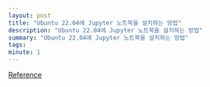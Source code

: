 ```yaml
---
layout: post
title: "Ubuntu 22.04에 Jupyter 노트북을 설치하는 방법"
description: "Ubuntu 22.04에 Jupyter 노트북을 설치하는 방법"
summary: "Ubuntu 22.04에 Jupyter 노트북을 설치하는 방법"
tags: 
minute: 1
---
```

[Reference](https://ko.linux-console.net/?p=14944)    